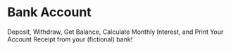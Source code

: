 # Bank Account

Deposit, Withdraw, Get Balance, Calculate Monthly Interest, and Print Your Account Receipt from your (fictional) bank!